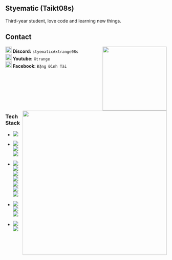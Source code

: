 <p float="left">
    <h2> Styematic (Taikt08s) </h2>
    Third-year student, love code and learning new things.
</p>

<p float="left">
  <h2>Contact</h2>
     <img src="./tenor.gif" align="right"  height=200 width="auto">
  <p float="left">
    <b><img src="https://assets-global.website-files.com/6257adef93867e50d84d30e2/636e0a6a49cf127bf92de1e2_icon_clyde_blurple_RGB.png" width="20"> Discord:</b> <code>styematic#xtrange08s</code> <br>
    <b><img src="https://cdn-icons-png.flaticon.com/256/1384/1384060.png" width="20"> Youtube:</b> <code>Xtrange</code> <br>
    <b><img src="https://upload.wikimedia.org/wikipedia/commons/b/b9/2023_Facebook_icon.svg" width="20"> Facebook:</b> <code>Đặng Đình Tài</code>
    <br> <br> <br> <br>
  </p>
</p>

<p float="left"> <br> <br> <br>
  <img src="./tenor-sparkle.gif" align="right" width=450 >
  <h3 align="left">Tech Stack</h3>
    <ul>
      <li> 
  <p float="left">
   <img src="https://img.shields.io/badge/Windows-0078D6?style=for-the-badge&logo=windows&logoColor=white">
  </p>
      </li> 
 </ul>
  <ul>
      <li> 
  <p float="left">
      <img src="https://img.shields.io/badge/IntelliJ%20IDEA-ff2d5c?style=for-the-badge&logo=intellijidea&logoColor=black&labelColor=ff7a19">
      <img src="https://img.shields.io/badge/Visual_Studio_Code-0078D4?style=for-the-badge&logo=visual%20studio%20code&logoColor=white">
      <img src="https://img.shields.io/badge/Visual_Studio-5C2D91?style=for-the-badge&logo=visual%20studio&logoColor=white">
  </p>
      </li> 
 </ul>
 <ul>
      <li> 
  <p float="left">
    <img src="https://img.shields.io/badge/Spring%20Boot-239120?style=for-the-badge&logo=springboot&logoColor=white">
    <img src="https://img.shields.io/badge/React-61dbfb?style=for-the-badge&logo=react&logoColor=white">
    <img src="https://img.shields.io/badge/Thymeleaf-005f16?style=for-the-badge&logo=thymeleaf&logoColor=white">
    <img src="https://img.shields.io/badge/JavaScript-F7DF1E?style=for-the-badge&logo=javascript&logoColor=black">
    <img src="https://img.shields.io/badge/TypeScript-007ACC?style=for-the-badge&logo=typescript&logoColor=white">
    <img src="https://img.shields.io/badge/HTML-e34c26?style=for-the-badge&logo=html5&logoColor=white">
    <img src="https://img.shields.io/badge/CSS-2965f1?style=for-the-badge&logo=css3&logoColor=white">
    
  </p>
      </li> 
 </ul>
 <ul>
      <li> 
  <p float="left">
    <img src="https://img.shields.io/badge/PostgreSQL-0e6791?style=for-the-badge&logo=postgresql&logoColor=white">
    <img src="https://img.shields.io/badge/SQL%20Server-444444?style=for-the-badge&logo=microsoftsqlserver&logoColor=white">
    <img src="https://img.shields.io/badge/MongoDB-4db33b?style=for-the-badge&logo=mongodb&logoColor=white">
  </p>
      </li> 
 </ul>
 <ul>
      <li> 
  <p float="left">
    <img src="https://img.shields.io/badge/Docker-00b7ec?style=for-the-badge&logo=docker&logoColor=white">
    <img src="https://img.shields.io/badge/Render-00e3b8?style=for-the-badge&logo=render&logoColor=white">
  </p>
      </li> 
 </ul>
</p>

